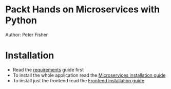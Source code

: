 # Packt Hands on Microservices with Python

Author: Peter Fisher

# Installation
- Read the [requirements](docs/install/requirements.md) guide first
- To install the whole application read the [Microservices installation guide](docs/install/microservices.md)
- To install just the frontend read the [Frontend installation guide](docs/install/frontend.md)